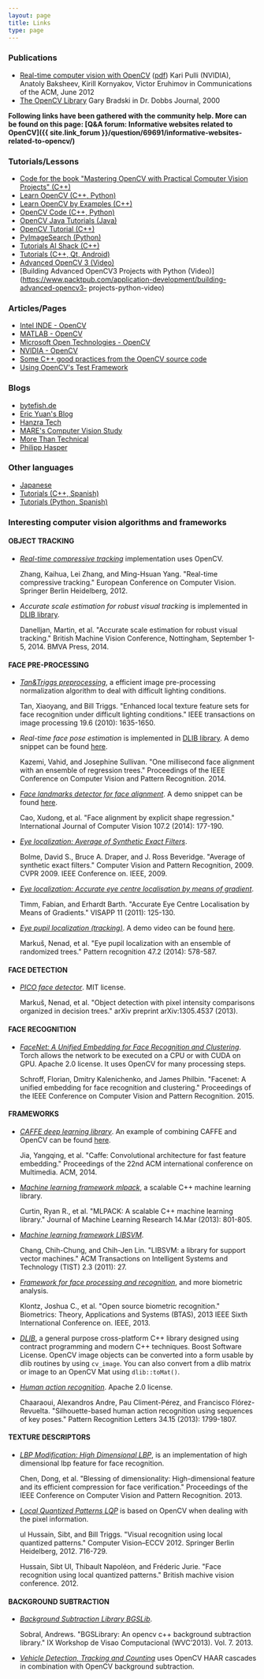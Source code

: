 ```yaml
---
layout: page
title: Links
type: page
---
```

### Publications

*   [Real-time computer vision with OpenCV](https://research.nvidia.com/publication/realtime-computer-vision-opencv) ([pdf](http://research.nvidia.com/sites/default/files/publications/OpenCV_CACM_p61-pulli.pdf))
    Kari Pulli (NVIDIA), Anatoly Baksheev, Kirill Kornyakov, Victor Eruhimov
    in Communications of the ACM, June 2012
*   [The OpenCV Library](http://www.drdobbs.com/open-source/the-opencv-library/184404319)
    Gary Bradski
    in Dr. Dobbs Journal, 2000

**Following links have been gathered with the community help. More can be found on this page: [Q&A forum: Informative websites related to OpenCV]({{ site.link_forum }}/question/69691/informative-websites-related-to-opencv/)**

### Tutorials/Lessons

*   [Code for the book "Mastering OpenCV with Practical Computer Vision Projects" (C++)](https://github.com/MasteringOpenCV/code)
*   [Learn OpenCV (C++, Python)](http://www.learnopencv.com/)
*   [Learn OpenCV by Examples (C++)](http://opencvexamples.blogspot.com/p/table-of-contents.html)
*   [OpenCV Code (C++, Python)](http://opencv-code.com/)
*   [OpenCV Java Tutorials (Java)](http://opencv-java-tutorials.readthedocs.org/en/latest/)
*   [OpenCV Tutorial (C++)](http://opencv-srf.blogspot.com/)
*   [PyImageSearch (Python)](http://www.pyimagesearch.com/)
*   [Tutorials AI Shack (C++)](http://aishack.in/tutorials/)
*   [Tutorials (C++, Qt, Android)](http://amin-ahmadi.com/category/tutorials/opencv-tutorials/)
*   [Advanced OpenCV 3 (Video)](https://www.packtpub.com/application-development/advanced-opencv-3-video)
*   [Building Advanced OpenCV3 Projects with Python (Video)](https://www.packtpub.com/application-development/building-advanced-opencv3-  projects-python-video)

### Articles/Pages

*   [Intel INDE - OpenCV](https://software.intel.com/en-us/opencv)
*   [MATLAB - OpenCV](http://www.mathworks.com/discovery/matlab-opencv.html)
*   [Microsoft Open Technologies - OpenCV](https://msopentech.com/blog/tag/opencv/)
*   [NVIDIA - OpenCV](https://developer.nvidia.com/opencv)
*   [Some C++ good practices from the OpenCV source code](http://www.codergears.com/Blog/?p=535)
*   [Using OpenCV's Test Framework](http://quentin.bonnard.eu/blog/2013/10/16/Using-OpenCV_s_test_framework_with_CMake/)

### Blogs

*   [bytefish.de](http://bytefish.de/tag/opencv/)
*   [Eric Yuan's Blog](http://eric-yuan.me/category/opencv/)
*   [Hanzra Tech](http://hanzratech.in/categories/opencv/)
*   [MARE's Computer Vision Study](http://study.marearts.com/search/label/OpenCV)
*   [More Than Technical](http://www.morethantechnical.com/?s=opencv)
*   [Philipp Hasper](http://www.hasper.info/tag/opencv/)

### Other languages

*   [Japanese](http://opencv.jp/)
*   [Tutorials (C++, Spanish)](http://acodigo.blogspot.com.es/p/tutorial-opencv.html)
*   [Tutorials (Python, Spanish)](http://www.aprendiendoando.com/opencv)

### Interesting computer vision algorithms and frameworks

#### OBJECT TRACKING

*   _[Real-time compressive tracking](http://www4.comp.polyu.edu.hk/~cslzhang/CT/CT.htm)_ implementation uses OpenCV.

    Zhang, Kaihua, Lei Zhang, and Ming-Hsuan Yang. "Real-time compressive tracking." European Conference on Computer Vision. Springer Berlin Heidelberg, 2012.

*   _Accurate scale estimation for robust visual tracking_ is implemented in [DLIB library](http://dlib.net/).

    Danelljan, Martin, et al. "Accurate scale estimation for robust visual tracking." British Machine Vision Conference, Nottingham, September 1-5, 2014. BMVA Press, 2014.

#### FACE PRE-PROCESSING

*   _[Tan&Triggs preprocessing](https://github.com/bytefish/opencv/blob/master/misc/tan_triggs.cpp)_, a efficient image pre-processing normalization algorithm to deal with difficult lighting conditions.

    Tan, Xiaoyang, and Bill Triggs. "Enhanced local texture feature sets for face recognition under difficult lighting conditions." IEEE transactions on image processing 19.6 (2010): 1635-1650.

*   _Real-time face pose estimation_ is implemented in [DLIB library](http://dlib.net/). A demo snippet can be found [here](https://gist.github.com/berak/b23262a9cb08a9d0a6d3#file-dlib-landmarks-example).

    Kazemi, Vahid, and Josephine Sullivan. "One millisecond face alignment with an ensemble of regression trees." Proceedings of the IEEE Conference on Computer Vision and Pattern Recognition. 2014.

*   _[Face landmarks detector for face alignment](https://github.com/delphifirst/FaceX/)_. A demo snippet can be found [here](https://gist.github.com/berak/79aeb39b59222917c558#file-facex-example).

    Cao, Xudong, et al. "Face alignment by explicit shape regression." International Journal of Computer Vision 107.2 (2014): 177-190.

*   _[Eye localization: Average of Synthetic Exact Filters](https://github.com/laoyang/ASEF)_.

    Bolme, David S., Bruce A. Draper, and J. Ross Beveridge. "Average of synthetic exact filters." Computer Vision and Pattern Recognition, 2009. CVPR 2009. IEEE Conference on. IEEE, 2009.

*   _[Eye localization: Accurate eye centre localisation by means of gradient](https://github.com/trishume/eyeLike)_.

    Timm, Fabian, and Erhardt Barth. "Accurate Eye Centre Localisation by Means of Gradients." VISAPP 11 (2011): 125-130.

*   _[Eye pupil localization (tracking)](https://github.com/chrisjryan/eye-tracker)_. A demo video can be found [here](https://www.youtube.com/watch?v=7J30yNHlXlQ).

    Markuš, Nenad, et al. "Eye pupil localization with an ensemble of randomized trees." Pattern recognition 47.2 (2014): 578-587.

#### FACE DETECTION

*   _[PICO face detector](https://github.com/nenadmarkus/pico)_. MIT license.

    Markuš, Nenad, et al. "Object detection with pixel intensity comparisons organized in decision trees." arXiv preprint arXiv:1305.4537 (2013).

#### FACE RECOGNITION

*   _[FaceNet: A Unified Embedding for Face Recognition and Clustering](https://github.com/cmusatyalab/openface)_.  Torch allows the network to be executed on a CPU or with CUDA on GPU. Apache 2.0 license. It uses OpenCV for many processing steps.

    Schroff, Florian, Dmitry Kalenichenko, and James Philbin. "Facenet: A unified embedding for face recognition and clustering." Proceedings of the IEEE Conference on Computer Vision and Pattern Recognition. 2015.

#### FRAMEWORKS

*   _[CAFFE deep learning library](http://caffe.berkeleyvision.org/)_. An example of combining CAFFE and OpenCV can be found [here](http://answers.opencv.org/question/72321/how-can-caffe-be-interfaced-using-opencv/).

    Jia, Yangqing, et al. "Caffe: Convolutional architecture for fast feature embedding." Proceedings of the 22nd ACM international conference on Multimedia. ACM, 2014.

*   _[Machine learning framework mlpack](http://mlpack.org/)_, a scalable C++ machine learning library.

    Curtin, Ryan R., et al. "MLPACK: A scalable C++ machine learning library." Journal of Machine Learning Research 14.Mar (2013): 801-805.

*   _[Machine learning framework LIBSVM](https://www.csie.ntu.edu.tw/~cjlin/libsvm/)_.

    Chang, Chih-Chung, and Chih-Jen Lin. "LIBSVM: a library for support vector machines." ACM Transactions on Intelligent Systems and Technology (TIST) 2.3 (2011): 27.

*   _[Framework for face processing and recognition](http://openbiometrics.org/)_, and more biometric analysis.

    Klontz, Joshua C., et al. "Open source biometric recognition." Biometrics: Theory, Applications and Systems (BTAS), 2013 IEEE Sixth International Conference on. IEEE, 2013.

*   _[DLIB](http://dlib.net/)_, a general purpose cross-platform C++ library designed using contract programming and modern C++ techniques. Boost Software License. OpenCV image objects can be converted into a form usable by dlib routines by using `cv_image`. You can also convert from a dlib matrix or image to an OpenCV Mat using `dlib::toMat()`.

*   _[Human action recognition](https://github.com/DAIGroup/BagOfKeyPoses)_. Apache 2.0 license.

    Chaaraoui, Alexandros Andre, Pau Climent-Pérez, and Francisco Flórez-Revuelta. "Silhouette-based human action recognition using sequences of key poses." Pattern Recognition Letters 34.15 (2013): 1799-1807.

#### TEXTURE DESCRIPTORS

*   _[LBP Modification: High Dimensional LBP](https://github.com/bcsiriuschen/High-Dimensional-LBP)_, is an implementation of high dimensional lbp feature for face recognition.

    Chen, Dong, et al. "Blessing of dimensionality: High-dimensional feature and its efficient compression for face verification." Proceedings of the IEEE Conference on Computer Vision and Pattern Recognition. 2013.

*   _[Local Quantized Patterns LQP](https://github.com/franklan/LQP)_ is based on OpenCV when dealing with the pixel information.

    ul Hussain, Sibt, and Bill Triggs. "Visual recognition using local quantized patterns." Computer Vision–ECCV 2012. Springer Berlin Heidelberg, 2012. 716-729.

    Hussain, Sibt Ul, Thibault Napoléon, and Fréderic Jurie. "Face recognition using local quantized patterns." British machive vision conference. 2012.

#### BACKGROUND SUBTRACTION

*   _[Background Subtraction Library BGSLib](https://github.com/andrewssobral/bgslibrary)_.

    Sobral, Andrews. "BGSLibrary: An opencv c++ background subtraction library." IX Workshop de Visao Computacional (WVC’2013). Vol. 7. 2013.

*   _[Vehicle Detection, Tracking and Counting](https://www.behance.net/gallery/Vehicle-Detection-Tracking-and-Counting/4057777)_ uses OpenCV HAAR cascades in combination with OpenCV background subtraction.
